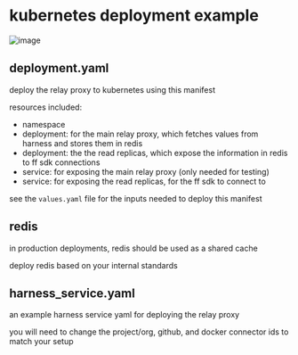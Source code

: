 # kubernetes deployment example

![image](https://github.com/harness-community/feature-flag-relay-proxy/assets/7338312/0030e8b6-6c6a-4974-8b8e-5ab75c2d6775)

## deployment.yaml

deploy the relay proxy to kubernetes using this manifest

resources included:
- namespace
- deployment: for the main relay proxy, which fetches values from harness and stores them in redis
- deployment: the the read replicas, which expose the information in redis to ff sdk connections
- service: for exposing the main relay proxy (only needed for testing)
- service: for exposing the read replicas, for the ff sdk to connect to

see the `values.yaml` file for the inputs needed to deploy this manifest

## redis

in production deployments, redis should be used as a shared cache

deploy redis based on your internal standards

## harness_service.yaml

an example harness service yaml for deploying the relay proxy

you will need to change the project/org, github, and docker connector ids to match your setup
